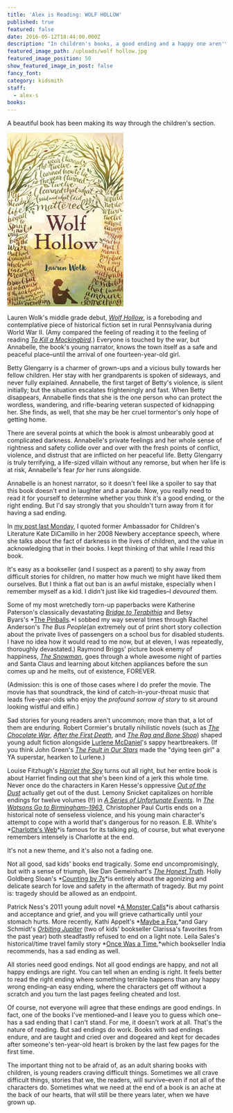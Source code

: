 ```yaml
---
title: 'Alex is Reading: WOLF HOLLOW'
published: true
featured: false
date: 2016-05-12T18:44:00.000Z
description: "In children's books, a good ending and a happy one aren't always the same thing."
featured_image_path: /uploads/wolf hollow.jpg
featured_image_position: 50
show_featured_image_in_post: false
fancy_font:
category: kidsmith
staff:
  - alex-s
books:
---
```



A beautiful book has been making its way through the children's section.

[![](/uploads/versions/9781101994825---x----268-400x---.jpg)](https://www.brooklinebooksmith-shop.com/book/9781101994825)

Lauren Wolk's middle grade debut, *[Wolf Hollow](https://www.brooklinebooksmith-shop.com/book/9781101994825)*, is a foreboding and contemplative piece of historical fiction set in rural Pennsylvania during World War II. (Amy compared the feeling of reading it to the feeling of reading *[To Kill a Mockingbird](https://www.brooklinebooksmith-shop.com/book/9780061120084).*) Everyone is touched by the war, but Annabelle, the book's young narrator, knows the town itself as a safe and peaceful place–until the arrival of one fourteen-year-old girl.

Betty Glengarry is a charmer of grown-ups and a vicious bully towards her fellow children. Her stay with her grandparents is spoken of sideways, and never fully explained. Annabelle, the first target of Betty's violence, is silent initially; but the situation escalates frighteningly and fast. When Betty disappears, Annabelle finds that she is the one person who can protect the wordless, wandering, and rifle-bearing veteran suspected of kidnapping her. She finds, as well, that she may be her cruel tormentor's only hope of getting home.

There are several points at which the book is almost unbearably good at complicated darkness. Annabelle's private feelings and her whole sense of rightness and safety collide over and over with the fresh points of conflict, violence, and distrust that are inflicted on her peaceful life. Betty Glengarry is truly terrifying, a life-sized villain without any remorse, but when her life is at risk, Annabelle's fear *for* her runs alongside.

Annabelle is an honest narrator, so it doesn't feel like a spoiler to say that this book doesn't end in laughter and a parade. Now, you really need to read it for yourself to determine whether you think it's a good ending, or the right ending. But I'd say strongly that you shouldn't turn away from it for having a sad ending.

In [my post last Monday](https://www.brooklinebooksmith.com/2016/05/02/welcome-to-childrens-book-week/), I quoted former Ambassador for Children's Literature Kate DiCamillo in her 2008 Newbery acceptance speech, where she talks about the fact of darkness in the lives of children, and the value in acknowledging that in their books. I kept thinking of that while I read this book.

It's easy as a bookseller (and I suspect as a parent) to shy away from difficult stories for children, no matter how much we might have liked them ourselves. But I think a flat out ban is an awful mistake, especially when I remember myself as a kid. I didn't just like kid tragedies–I *devoured* them.

Some of my most wretchedly torn-up paperbacks were Katherine Paterson's classically devastating [*Bridge to Terabithia*](https://www.brooklinebooksmith-shop.com/book/9780060734015) and Betsy Byars's *[The Pinballs](https://www.brooklinebooksmith-shop.com/book/9780064401982).*I sobbed my way several times through Rachel Anderson's *The Bus People*(an extremely out of print short story collection about the private lives of passengers on a school bus for disabled students. I have no idea how it would read to me now, but at eleven, I was repeatedly, thoroughly devastated.) Raymond Briggs' picture book enemy of happiness, [*The Snowman*](https://www.brooklinebooksmith-shop.com/book/9780394884660), goes through a whole awesome night of parties and Santa Claus and learning about kitchen appliances before the sun comes up and he melts, out of existence, FOREVER.

(Admission: this is one of those cases where I do prefer the movie. The movie has that soundtrack, the kind of catch-in-your-throat music that leads five-year-olds who enjoy the *profound sorrow of story* to sit around looking wistful and elfin.)

Sad stories for young readers aren't uncommon; more than that, a lot of them are enduring. Robert Cormier's brutally nihilistic novels (such as *[The Chocolate War](https://www.brooklinebooksmith-shop.com/book/9780375829871)*, *[After the First Death](https://www.brooklinebooksmith-shop.com/book/9780440208358)*, and *[The Rag and Bone Shop](https://www.brooklinebooksmith-shop.com/book/9780440229711)*) shaped young adult fiction alongside [Lurlene McDaniel](https://www.brooklinebooksmith-shop.com/search/site/lurlene%20mcdaniel)'s sappy heartbreakers. (If you think John Green's [*The Fault in Our Stars*](https://www.brooklinebooksmith-shop.com/book/9780142424179) made the "dying teen girl" a YA superstar, hearken to Lurlene.)

Louise Fitzhugh's *[Harriet the Spy](https://www.brooklinebooksmith-shop.com/book/9780440416791)* turns out all right, but her entire book is about Harriet finding out that she's been kind of a jerk this whole time. Never once do the characters in Karen Hesse's oppressive [*Out of the Dust*](https://www.brooklinebooksmith-shop.com/book/9780590371254) actually get out of the dust. Lemony Snicket capitalizes on horrible endings for twelve volumes (!!) in *[A Series of Unfortunate Events](https://www.brooklinebooksmith-shop.com/search/site/series%20of%20unfortunate%20events)*. In [*The Watsons Go to Birmingham–1963*](https://www.brooklinebooksmith-shop.com/book/9780440228004), Christopher Paul Curtis ends on a historical note of senseless violence, and his young main character's attempt to cope with a world that's dangerous for no reason. E.B. White's *[Charlotte's Web](https://www.brooklinebooksmith-shop.com/book/9780064400558)*is famous for its talking pig, of course, but what everyone remembers intensely is Charlotte at the end.

It's not a new theme, and it's also not a fading one.

Not all good, sad kids' books end tragically. Some end uncompromisingly, but with a sense of triumph, like Dan Gemeinhart's *[The Honest Truth](https://www.brooklinebooksmith-shop.com/book/9780545665742).* Holly Goldberg Sloan's *[Counting by 7s](https://www.brooklinebooksmith-shop.com/book/9780142422861)*is entirely about the agonizing and delicate search for love and safety in the aftermath of tragedy. But my point is: tragedy should be allowed as an endpoint.

Patrick Ness's 2011 young adult novel *[A Monster Calls](https://www.brooklinebooksmith-shop.com/book/9780763660659)*is about catharsis and acceptance and grief, and you will grieve cathartically until your stomach hurts. More recently, Kathi Appelt's *[Maybe a Fox](https://www.brooklinebooksmith-shop.com/book/9781442482425),*and Gary Schmidt's [*Orbiting Jupiter*](https://www.brooklinebooksmith-shop.com/book/9780544462229) (two of kids' bookseller Clarissa's favorites from the past year) both steadfastly refused to end on a light note. Leila Sales's historical/time travel family story *[Once Was a Time](https://www.brooklinebooksmith-shop.com/book/9781452140094),*which bookseller India recommends, has a sad ending as well.

All stories need good endings. Not all good endings are happy, and not all happy endings are right. You can tell when an ending is right. It feels better to read the right ending where something terrible happens than any happy wrong ending–an easy ending, where the characters get off without a scratch and you turn the last pages feeling cheated and lost.

Of course, not everyone will agree that these endings are good endings. In fact, one of the books I've mentioned–and I leave you to guess which one–has a sad ending that I can't stand. For me, it doesn't work at all. That's the nature of reading. But sad endings do work. Books with sad endings endure, and are taught and cried over and dogeared and kept for decades after someone's ten-year-old heart is broken by the last few pages for the first time.

The important thing not to be afraid of, as an adult sharing books with children, is young readers craving difficult things. Sometimes we all crave difficult things, stories that we, the readers, will survive–even if not all of the characters do. Sometimes what we need at the end of a book is an ache at the back of our hearts, that will still be there years later, when we have grown up.